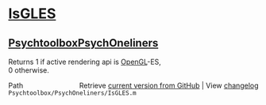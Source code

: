 # [IsGLES](IsGLES)
## [Psychtoolbox](Psychtoolbox)[PsychOneliners](PsychOneliners)

Returns 1 if active rendering api is [OpenGL](OpenGL)-ES,  
0 otherwise.  




<div class="code_header" style="text-align:right;">
  <span style="float:left;">Path&nbsp;&nbsp;</span> <span class="counter">Retrieve <a href=
  "https://raw.github.com/Psychtoolbox-3/Psychtoolbox-3/beta/Psychtoolbox/PsychOneliners/IsGLES.m">current version from GitHub</a> | View <a href=
  "https://github.com/Psychtoolbox-3/Psychtoolbox-3/commits/beta/Psychtoolbox/PsychOneliners/IsGLES.m">changelog</a></span>
</div>
<div class="code">
  <code>Psychtoolbox/PsychOneliners/IsGLES.m</code>
</div>

